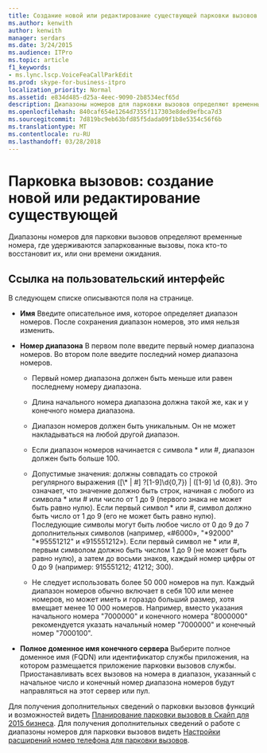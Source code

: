 ```yaml
---
title: Создание новой или редактирование существующей парковки вызовов
ms.author: kenwith
author: kenwith
manager: serdars
ms.date: 3/24/2015
ms.audience: ITPro
ms.topic: article
f1_keywords:
- ms.lync.lscp.VoiceFeaCallParkEdit
ms.prod: skype-for-business-itpro
localization_priority: Normal
ms.assetid: e834d485-d25a-4eec-9090-2b8534ecf65d
description: Диапазоны номеров для парковки вызовов определяют временные номера, где удерживаются запаркованные вызовы, пока кто-то восстановит их, или они времени ожидания.
ms.openlocfilehash: 840caf654e1264d7355f117303e8ded9efbca7d3
ms.sourcegitcommit: 7d819bc9eb63bfd85f5dada09f1b8e5354c56f6b
ms.translationtype: MT
ms.contentlocale: ru-RU
ms.lasthandoff: 03/28/2018
---
```

# <a name="call-park-create-new-or-edit-existing"></a>Парковка вызовов: создание новой или редактирование существующей
 
Диапазоны номеров для парковки вызовов определяют временные номера, где удерживаются запаркованные вызовы, пока кто-то восстановит их, или они времени ожидания.
  
## <a name="ui-reference"></a>Ссылка на пользовательский интерфейс

В следующем списке описываются поля на странице.
  
- **Имя** Введите описательное имя, которое определяет диапазон номеров. После сохранения диапазон номеров, это имя нельзя изменить.
    
- **Номер диапазона** В первом поле введите первый номер диапазона номеров. Во втором поле введите последний номер диапазона номеров.
    
  - Первый номер диапазона должен быть меньше или равен последнему номеру диапазона.
    
  - Длина начального номера диапазона должна такой же, как и у конечного номера диапазона.
    
  - Диапазон номеров должен быть уникальным. Он не может накладываться на любой другой диапазон.
    
  - Если диапазон номеров начинается с символа \* или #, диапазон должен быть больше 100.
    
  - Допустимые значения: должны совпадать со строкой регулярного выражения ([\\* | #] ?[1-9]\d{0,7}) | ([1-9] \d {0,8}). Это означает, что значение должно быть строк, начиная с любого из символа \* или # или число от 1 до 9 (первого знака не может быть равно нулю). Если первый символ \* или #, символ должно быть число от 1 до 9 (его не может быть равно нулю). Последующие символы могут быть любое число от 0 до 9 до 7 дополнительных символов (например, «#6000», "\*92000" "\*95551212" и «915551212»). Если первый символ не \* или #, первым символом должно быть числом 1 до 9 (не может быть равно нулю), а затем до восьми знаков, каждый номер цифры от 0 до 9 (например: 915551212; 41212; 300).
    
  - Не следует использовать более 50 000 номеров на пул. Каждый диапазон номеров обычно включает в себя 100 или менее номеров, но может иметь и гораздо больший размер, хотя вмещает менее 10 000 номеров. Например, вместо указания начального номера "7000000" и конечного номера "8000000" рекомендуется указать начальный номер "7000000" и конечный номер "7000100".
    
- **Полное доменное имя конечного сервера** Выберите полное доменное имя (FQDN) или идентификатор службы приложения, на котором размещается приложение парковки вызовов службы. Приостанавливать всех вызовов на номера в диапазон, указанный с начальное число и конечный номер диапазона номеров будут направляться на этот сервер или пул.
    
Для получения дополнительных сведений о парковки вызовов функций и возможностей видеть [Планирование парковки вызовов в Скайп для 2015 бизнеса](../../plan-your-deployment/enterprise-voice-solution/call-park.md). Для получения дополнительных сведений о работе с диапазоны номеров для парковки вызовов видеть [Настройки расширений номер телефона для парковки вызовов](http://technet.microsoft.com/library/fbf97624-9587-42a6-b276-1b69c574a74d.aspx).
  

